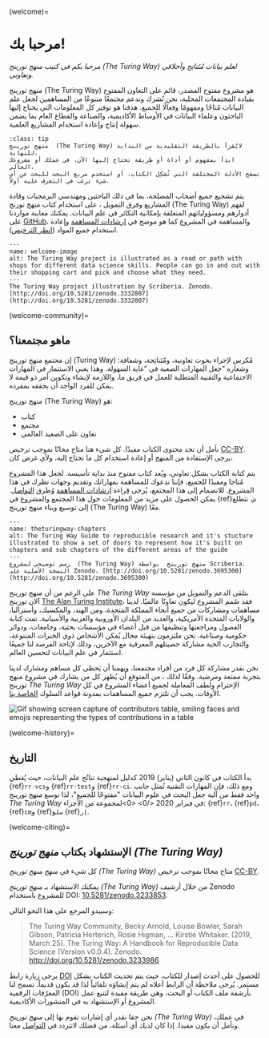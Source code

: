(welcome)=
# مرحبا بك!

*مرحبا بكم في كتيب منهج تورينج  (The Turing Way) لعلم بيانات مُتَناتِج وأخلاقي وتعاوني.*

منهج تورينج  (The Turing Way)  هو مشروع مفتوح المصدر، قائم على التعاون المفتوح بقيادة المجتمعات المحلية، نحن نُشرك وندعم مجتمعًا متنوعًا من المساهمين لجعل علم البيانات مُتاحًا ومفهومًا وفعالًا للجميع. هدفنا هو توفير كل المعلومات التي يحتاج إليها الباحثون وعلماء البيانات في الأوساط الأكاديمية، والصناعة والقطاع العام بما يضمن سهولة إنتاج وإعادة استخدام المشاريع العلمية.

```{admonition} ملاحظة هامة
:class: tip
منهج تورينج  (The Turing Way) لايُقرأ بالطريقة التقليدية من البداية للنهاية،
ابدأ بمفهوم أو أداة أو طريقة تحتاج إليها الآن، في عملك أو مشروعك الحالي،
تصفح الأدلة المختلفة التي تُشكِل الكتاب، أو استخدم مربع البحث للبحث عن أي شيء ترغب في التعرف عليه أولاً.
```

يتم تشجيع جميع أصحاب المصلحة، بما في ذلك الباحثين ومهندسي البرمجيات وقادة المشاريع وفرق التمويل ، على استخدام كتاب منهج تورنج (The Turing Way) لفهم أدوارهم ومسؤولياتهم المتعلقة بإمكانية التكاثر في علم البيانات. يمكنك معاينة مواردنا على [GitHub](https://github.com/alan-turing-institute/the-turing-way)، والمساهمة في المشروع كما هو موضح في [إرشادات المساهمة](https://github.com/alan-turing-institute/the-turing-way/blob/main/CONTRIBUTING.md) وإعادة استخدام جميع المواد ([انظر الترخيص](https://github.com/alan-turing-institute/the-turing-way/blob/main/LICENSE.md)).

```{figure} figures/welcome.jpg
---
name: welcome-image
alt: The Turing Way project is illustrated as a road or path with shops for different data science skills. People can go in and out with their shopping cart and pick and choose what they need.
---
The Turing Way project illustration by Scriberia. Zenodo. [http://doi.org/10.5281/zenodo.3332807](http://doi.org/10.5281/zenodo.3332807)
```

(welcome-community)=
## ماهو مجتمعنا؟

إن مجتمع منهج تورينج (Turing Way) مُكرس لإجراء بحوث تعاونية، ومُتَناتِجة، وشفافة:  وشعاره “جعل المهارات الصعبة في “غاية السهولة. وهذا يعني الاستثمار في المهارات الاجتماعية والتقنية المتطلبة للعمل في فريق ما، واللازمة لإنشاء وتكوين أمر ذو قيمة لا يمكن للفرد الواحد أن يحققه بمفرده.

 منهج تورينج  (The Turing Way)  هو:

* كتاب
* مجتمع
* تعاون على الصعيد العالمي

نأمل أن تجد محتوى الكتاب مفيدًا. كل شيء هنا متاح مجانًا بموجب ترخيص [CC-BY](https://github.com/alan-turing-institute/the-turing-way/blob/main/LICENSE.md). يرجى الإستفادة من المنهج أو إعادة استخدام كل ما تحتاج إليه، ولأي غرض كان،

يتم كتابة الكتاب بشكل تعاوني، ويُعد كتاب مفتوح منذ بداية تأسيسه. لجعل هذا المشروع مُتاحا ومفيدًا للجميع، فإننا ندعوك للمساهمة بمهاراتك وتقديم وجهات نظرك في هذا المشروع. للانضمام إلى هذا المجتمع، يُرجى قِراءة [إرشادات المساهمة](https://github.com/alan-turing-institute/the-turing-way/blob/main/CONTRIBUTING.md) وُطرق [التواصل](https://github.com/alan-turing-institute/the-turing-way#get-in-touch). يمكن الحصول على مزيد من المعلومات حول هذا المجتمع والمشروع في {ref}`ش`. نتطلع إلى توسيع وبناء منهج تورينج (The Turing Way) معًا.

```{figure} figures/theturingway-chapters.jpg
---
name: theturingway-chapters
alt: The Turing Way Guide to reproducible research and it's stucture illustrated to show a set of doors to represent how it's built on chapters and sub chapters of the different areas of the guide
---
رسم توضيحي لمشروع  (The Turing Way) منهج تورينج  بواسطة Scriberia. النسخة الأصلية على Zenodo، [http://doi.org/10.5281/zenodo.3695300](http://doi.org/10.5281/zenodo.3695300)
```

على الرغم من أن منهج تورينج _The Turing Way_ يتلقى الدعم والتمويل من مؤسسة آلان تورينج [The Alan Turing Institute](https://www.turing.ac.uk/)، فقد صُمم المشروع ليكون تعاونًا عالميًا. لدينا مساهمات ومشاركات من جميع أنحاء المملكة المتحدة، ومن الهند، والمكسيك، وأستراليا، والولايات المتحدة الأمريكية، والعديد من البلدان الأوروبية والعربية والأسبانية. تمت كتابة الفصول ومراجعتها وتنظيمها من قبل أعضاء في مؤسسات بحثية، وجامعات، ودوائر حكومية وصناعية. نحن ملتزمون بتهيئة مجال يُمكن الأشخاص ذوي الخبرات المتنوعة، والتجارب الحية مشاركة حصيتلهم المعرفية مع الآخرين، وذلك لإتاحة الفرصة لنا جميعًا استثمار في علم البيانات لتحسين العالم.

نحن نقدر مشاركة كل فرد من أفراد مجتمعنا، ويهمنا أن يَحظى كل مساهم ومشارك لدينا بتجربة ممتعة ومرضية. وفقًا لذلك ، من المتوقع أن يُظهر كل من يشارك في مشروع منهج تورينج _The Turing Way_ الإحترام ولطف المعاملة لجميع أعضاء المشروع في كل الأوقات. يجب أن تلتزم جميع المساهمات بمدونة قواعد السلوك [الخاصة بنا](https://github.com/alan-turing-institute/the-turing-way/blob/main/CODE_OF_CONDUCT.md).

![Gif showing screen capture of contributors table, smiling faces and emojis representing the types of contributions in a table](https://media.giphy.com/media/gKIUisnjpj2PS75nOJ/giphy.gif)

(welcome-history)=
## التاريخ

بدأ الكتاب في كانون الثاني (يناير) 2019 كدليل لمنهجية تناتُج علم البيانات، حيث يُغطي {ref}`rr-vcs`و {ref}`rr-test`و {ref}`rr-ci`. ومع ذلك، فإن المهارات التقنية تُمثل جانب واحد فقط من آلية جعل البحث في علوم البيانات "مفتوحًا للجميع"، لذا توسع منهج تورينج _The Turing Way_ في فبراير 2020 </0> <0>لمجموعة من الأجزاء: {ref}`rr`، {ref}`pd`، {ref}`cm`و {ref}`سل`و {ref}`إر`.

(welcome-citing)=
## الإستشهاد بكتاب _منهج تورينج  (The Turing Way)_

كل شيء في _منهج منهج تورينج (The Turing Way)_ متاح مجانًا بموجب ترخيص [CC-BY](https://github.com/alan-turing-institute/the-turing-way/blob/main/LICENSE.md).

يمكنك الاستشهاد بـ _منهج تورينج  (The Turing Way)_ من خلال أرشيف Zenodo للمشروع باستخدام DOI: [10.5281/zenodo.3233853](https://doi.org/10.5281/zenodo.3233853).

وسيبدو المرجع على هذا النحو التالي:

> The Turing Way Community, Becky Arnold, Louise Bowler, Sarah Gibson, Patricia Herterich, Rosie Higman, … Kirstie Whitaker. (2019, March 25). The Turing Way: A Handbook for Reproducible Data Science (Version v0.0.4). Zenodo. http://doi.org/10.5281/zenodo.3233986

يرجى زيارة رابط [DOI](https://doi.org/10.5281/zenodo.3233853) للحصول على أحدث إصدار للكتاب، حيث يتم تحديث الكتاب بشكل مستمر. يُرجى ملاحظة أن الرابط أعلاه لم يتم إنشاؤه تلقائياً لذا قد يكون قديماً. تسمح لنا المعرّفات الرقمية (DOI) بأرشفة ملف الكتاب أو البحث، وهي طريقة مفيدة لتتبع عمل المشروع  أو الإستشهاد به في المنشورات الأكاديمية.


نحن حقا نقدر أي إشارات تقوم بها إلى _منهج تورينج  (The Turing Way)_ في عملك، ونأمل أن يكون مفيدا. إذا كان لديك أي أسئلة، من فضلك لاتتردد في [التواصل](https://github.com/alan-turing-institute/the-turing-way#get-in-touch) معنا.

